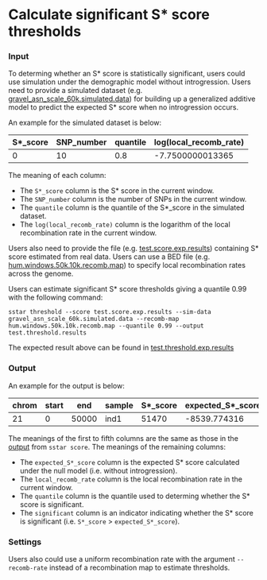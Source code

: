 # Calculate significant S* score thresholds

### Input

To determing whether an S\* score is statistically significant, users could use simulation under the demographic model without introgression. Users need to provide a simulated dataset (e.g. [gravel_asn_scale_60k.simulated.data](https://raw.githubusercontent.com/xin-huang/sstar/main/examples/data/simulated_data/gravel_asn_scale_60k.simulated.data)) for building up a generalized additive model to predict the expected S\* score when no introgression occurs.

An example for the simulated dataset is below:

| S*_score | SNP_number | quantile | log(local_recomb_rate) |
| - | - | - | - |
| 0 | 10 | 0.8 | -7.7500000013365 |

The meaning of each column:

- The `S*_score` column is the S\* score in the current window.
- The `SNP_number` column is the number of SNPs in the current window.
- The `quantile` column is the quantile of the S\*_score in the simulated dataset.
- The `log(local_recomb_rate)` column is the logarithm of the local recombination rate in the current window.

Users also need to provide the file (e.g. [test.score.exp.results](https://github.com/xin-huang/sstar/blob/main/tests/results/test.score.exp.results)) containing S\* score estimated from real data. Users can use a BED file (e.g. [hum.windows.50k.10k.recomb.map](https://raw.githubusercontent.com/xin-huang/sstar/main/examples/data/real_data/hum.windows.50k.10k.recomb.map)) to specify local recombination rates across the genome.

Users can estimate significant S* score thresholds giving a quantile 0.99 with the following command:

	sstar threshold --score test.score.exp.results --sim-data gravel_asn_scale_60k.simulated.data --recomb-map hum.windows.50k.10k.recomb.map --quantile 0.99 --output test.threshold.results

The expected result above can be found in [test.threshold.exp.results](https://github.com/xin-huang/sstar/blob/main/tests/results/test.threshold.exp.results)

### Output

An example for the output is below:

| chrom | start | end | sample | S*_score | expected_S*_score | local_recomb_rate | quantile | significant |
| -     | -     | -   | -      | -        | -                 | -                 | -        | -           |
| 21    |  0    | 50000 | ind1 | 51470 | -8539.774316 | 1.29162 | 0.99 | True |

The meanings of the first to fifth columns are the same as those in the [output](https://sstar.readthedocs.io/en/latest/userguide/score/#output) from `sstar score`. The meanings of the remaining columns:

- The `expected_S*_score` column is the expected S\* score calculated under the null model (i.e. without introgression).
- The `local_recomb_rate` column is the local recombination rate in the current window.
- The `quantile` column is the quantile used to determing whether the S\* score is significant.
- The `significant` column is an indicator indicating whether the S\* score is significant (i.e. `S*_score` > `expected_S*_score`).

### Settings

Users also could use a uniform recombination rate with the argument `--recomb-rate` instead of a recombination map to estimate thresholds.
